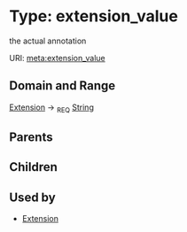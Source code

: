 
# Type: extension_value


the actual annotation

URI: [meta:extension_value](https://w3id.org/biolink/biolinkml/meta/extension_value)


## Domain and Range

[Extension](Extension.md) ->  <sub>REQ</sub> [String](types/String.md)

## Parents


## Children


## Used by

 * [Extension](Extension.md)
